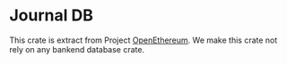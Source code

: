 # Journal DB

This crate is extract from
Project [OpenEthereum](https://github.com/openethereum/openethereum/tree/main/crates/db/journaldb). We make this crate
not rely on any bankend database crate. 
